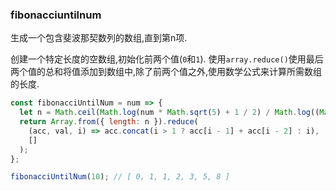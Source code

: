 ### fibonacciuntilnum

生成一个包含斐波那契数列的数组,直到第n项. 

创建一个特定长度的空数组,初始化前两个值(`0`和`1`). 使用`array.reduce()`使用最后两个值的总和将值添加到数组中,除了前两个值之外,使用数学公式来计算所需数组的长度. 

```js
const fibonacciUntilNum = num => {
  let n = Math.ceil(Math.log(num * Math.sqrt(5) + 1 / 2) / Math.log((Math.sqrt(5) + 1) / 2));
  return Array.from({ length: n }).reduce(
    (acc, val, i) => acc.concat(i > 1 ? acc[i - 1] + acc[i - 2] : i),
    []
  );
};
```

```js
fibonacciUntilNum(10); // [ 0, 1, 1, 2, 3, 5, 8 ]
```